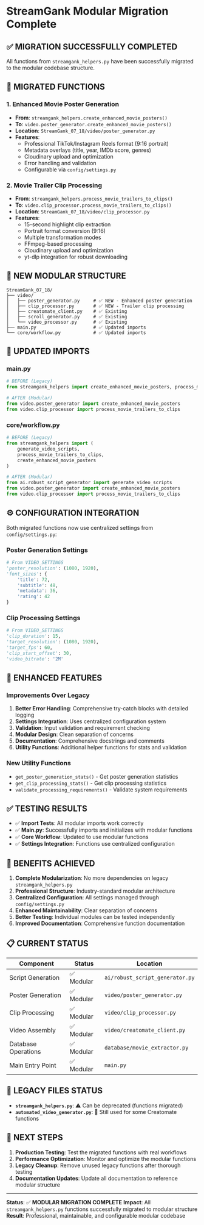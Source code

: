 # StreamGank Modular Migration Complete

## ✅ **MIGRATION SUCCESSFULLY COMPLETED**

All functions from `streamgank_helpers.py` have been successfully migrated to the modular codebase structure.

## 🔧 **MIGRATED FUNCTIONS**

### 1. **Enhanced Movie Poster Generation**

-   **From**: `streamgank_helpers.create_enhanced_movie_posters()`
-   **To**: `video.poster_generator.create_enhanced_movie_posters()`
-   **Location**: `StreamGank_07_18/video/poster_generator.py`
-   **Features**:
    -   Professional TikTok/Instagram Reels format (9:16 portrait)
    -   Metadata overlays (title, year, IMDb score, genres)
    -   Cloudinary upload and optimization
    -   Error handling and validation
    -   Configurable via `config/settings.py`

### 2. **Movie Trailer Clip Processing**

-   **From**: `streamgank_helpers.process_movie_trailers_to_clips()`
-   **To**: `video.clip_processor.process_movie_trailers_to_clips()`
-   **Location**: `StreamGank_07_18/video/clip_processor.py`
-   **Features**:
    -   15-second highlight clip extraction
    -   Portrait format conversion (9:16)
    -   Multiple transformation modes
    -   FFmpeg-based processing
    -   Cloudinary upload and optimization
    -   yt-dlp integration for robust downloading

## 📁 **NEW MODULAR STRUCTURE**

```
StreamGank_07_18/
├── video/
│   ├── poster_generator.py     # ✅ NEW - Enhanced poster generation
│   ├── clip_processor.py       # ✅ NEW - Trailer clip processing
│   ├── creatomate_client.py    # ✅ Existing
│   ├── scroll_generator.py     # ✅ Existing
│   └── video_processor.py      # ✅ Existing
├── main.py                     # ✅ Updated imports
└── core/workflow.py            # ✅ Updated imports
```

## 🔄 **UPDATED IMPORTS**

### **main.py**

```python
# BEFORE (Legacy)
from streamgank_helpers import create_enhanced_movie_posters, process_movie_trailers_to_clips

# AFTER (Modular)
from video.poster_generator import create_enhanced_movie_posters
from video.clip_processor import process_movie_trailers_to_clips
```

### **core/workflow.py**

```python
# BEFORE (Legacy)
from streamgank_helpers import (
    generate_video_scripts,
    process_movie_trailers_to_clips,
    create_enhanced_movie_posters
)

# AFTER (Modular)
from ai.robust_script_generator import generate_video_scripts
from video.poster_generator import create_enhanced_movie_posters
from video.clip_processor import process_movie_trailers_to_clips
```

## ⚙️ **CONFIGURATION INTEGRATION**

Both migrated functions now use centralized settings from `config/settings.py`:

### **Poster Generation Settings**

```python
# From VIDEO_SETTINGS
'poster_resolution': (1080, 1920),
'font_sizes': {
    'title': 72,
    'subtitle': 48,
    'metadata': 36,
    'rating': 42
}
```

### **Clip Processing Settings**

```python
# From VIDEO_SETTINGS
'clip_duration': 15,
'target_resolution': (1080, 1920),
'target_fps': 60,
'clip_start_offset': 30,
'video_bitrate': '2M'
```

## 🚀 **ENHANCED FEATURES**

### **Improvements Over Legacy**

1. **Better Error Handling**: Comprehensive try-catch blocks with detailed logging
2. **Settings Integration**: Uses centralized configuration system
3. **Validation**: Input validation and requirement checking
4. **Modular Design**: Clean separation of concerns
5. **Documentation**: Comprehensive docstrings and comments
6. **Utility Functions**: Additional helper functions for stats and validation

### **New Utility Functions**

-   `get_poster_generation_stats()` - Get poster generation statistics
-   `get_clip_processing_stats()` - Get clip processing statistics
-   `validate_processing_requirements()` - Validate system requirements

## ✅ **TESTING RESULTS**

-   ✅ **Import Tests**: All modular imports work correctly
-   ✅ **Main.py**: Successfully imports and initializes with modular functions
-   ✅ **Core Workflow**: Updated to use modular functions
-   ✅ **Settings Integration**: Functions use centralized configuration

## 🎯 **BENEFITS ACHIEVED**

1. **Complete Modularization**: No more dependencies on legacy `streamgank_helpers.py`
2. **Professional Structure**: Industry-standard modular architecture
3. **Centralized Configuration**: All settings managed through `config/settings.py`
4. **Enhanced Maintainability**: Clear separation of concerns
5. **Better Testing**: Individual modules can be tested independently
6. **Improved Documentation**: Comprehensive function documentation

## 📋 **CURRENT STATUS**

| Component           | Status     | Location                        |
| ------------------- | ---------- | ------------------------------- |
| Script Generation   | ✅ Modular | `ai/robust_script_generator.py` |
| Poster Generation   | ✅ Modular | `video/poster_generator.py`     |
| Clip Processing     | ✅ Modular | `video/clip_processor.py`       |
| Video Assembly      | ✅ Modular | `video/creatomate_client.py`    |
| Database Operations | ✅ Modular | `database/movie_extractor.py`   |
| Main Entry Point    | ✅ Modular | `main.py`                       |

## 🚫 **LEGACY FILES STATUS**

-   **`streamgank_helpers.py`**: ⚠️ Can be deprecated (functions migrated)
-   **`automated_video_generator.py`**: 🔄 Still used for some Creatomate functions

## 🎉 **NEXT STEPS**

1. **Production Testing**: Test the migrated functions with real workflows
2. **Performance Optimization**: Monitor and optimize the modular functions
3. **Legacy Cleanup**: Remove unused legacy functions after thorough testing
4. **Documentation Updates**: Update all documentation to reference modular structure

---

**Status**: ✅ **MODULAR MIGRATION COMPLETE**
**Impact**: All `streamgank_helpers.py` functions successfully migrated to modular structure
**Result**: Professional, maintainable, and configurable modular codebase
